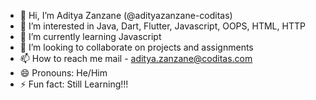 - 👋 Hi, I’m Aditya Zanzane (@adityazanzane-coditas)
- 👀 I’m interested in Java, Dart, Flutter, Javascript, OOPS, HTML, HTTP
- 🌱 I’m currently learning Javascript
- 💞️ I’m looking to collaborate on projects and assignments
- 📫 How to reach me mail - aditya.zanzane@coditas.com
- 😄 Pronouns: He/Him
- ⚡ Fun fact: Still Learning!!!

<!---
adityazanzane-coditas/adityazanzane-coditas is a ✨ special ✨ repository because its `README.md` (this file) appears on your GitHub profile.
You can click the Preview link to take a look at your changes.
--->
